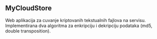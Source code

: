 ## MyCloudStore

Web aplikacija za cuvanje kriptovanih tekstualnih fajlova na servisu. Implementirana dva algoritma za enkripciju i dekripciju podataka (md5, double transposition).

